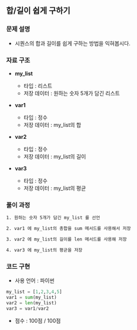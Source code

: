 ## 합/길이 쉽게 구하기

### 문제 설명

- 시퀀스의 합과 길이를 쉽게 구하는 방법을 익혀봅시다.

### 자료 구조

- **my_list**
    - 타입 : 리스트
    - 저장 데이터 : 원하는 숫자 5개가 담긴 리스트

- **var1**
    - 타입 : 정수
    - 저장 데이터 : my_list의 합

- **var2**
    - 타입 : 정수
    - 저장 데이터 : my_list의 길이

- **var3**
    - 타입 : 정수
    - 저장 데이터 : my_list의 평균

### 풀이 과정

```txt
1. 원하는 숫자 5개가 담긴 my_list 를 선언

2. var1 에 my_list의 총합을 sum 메서드를 사용해서 저장

3. var2 에 my_list의 길이를 len 메서드를 사용해 저장

4. var3 에 my_list의 평균을 저장
```

### 코드 구현
- 사용 언어 : 파이썬

```python
my_list = [1,2,3,4,5]
var1 = sum(my_list)
var2 = len(my_list)
var3 = var1/var2
```

- 점수 : 100점 / 100점
